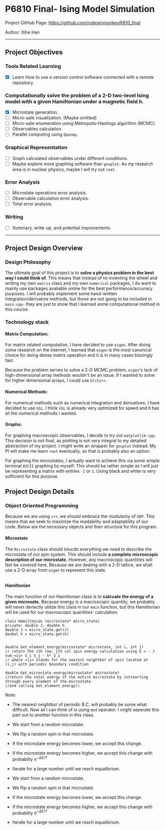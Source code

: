 # P6810 Final- Ising Model Simulation

Project GitHub Page: https://github.com/nobrainmonkey/6810_final

Author: Xihe Han

---

## Project Objectives

### Tools Related Learning

- [X] Learn How to use a version control software connected with a remote repository.

### Computationally solve the problem of a 2-D two-level Ising model with a given Hamiltonian under a magnetic field $h$.

- [X] Microstate generation.
- [ ] Micro-sate visualization. (Maybe omitted)
- [ ] Micro-sate enumeration using Metropolis–Hastings algorithm (MCMC).
- [ ] Observables calculation.
- [ ] Parallel computing using `Openmp`.

### Graphical Representation

- [ ] Graph calculated observables under different conditions.
- [ ] Maybe explore more graphing software than `gnuplot`. As my research area is in nuclear physics, maybe I will try out `root`.

### Error Analysis

- [ ] Microstate operations error analysis.
- [ ] Observable calculation error analysis.
- [ ] Total error analysis.

### Writing

- [ ] Summary, write-up, and potential improvements.

---

## Project Design Overview

### Design Philosophy

The ultimate goal of this project is to **solve a physics problem in the best way I could think of.** This means that instead of re-inventing the wheel and writing my own `matrix` class and my own `numerical` packages, I do want to mainly use packages avaliable online for the best performance/accuracy purposes. I will probably implement some hand-written integration/derivative methods, but those are not going to be included in `main.cpp`- they are just to show that I learned some computational method in this course.

### Technology stack

#### Matrix Computation:

For matrix related computation, I have decided to use `eigen`. After doing some research on the internet, I learned that `eigen` is the most canonical choice for doing dense matrix operation and it is in many cases blazingly fast.

Because the problem serves to solve a 2-D MCMC problem, `eigen`'s lack of high-dimensional array methods wouldn't be an issue. If I wanted to solve for higher dimensional arrays, I could use `blitz++`.

#### Numerical Methods:

For numerical methods such as numerical integration and derivatives, I have decided to use `GSL`. I think `GSL` is already very optimized for speed and it has all the numerical methods I wanted.

#### Graphs:

For graphing macroscopic observables, I decide to try out `matplotlib-cpp`. This decision is not final, as plotting is not very integral to my detailed abstraction of my project. I might write an wrapper for `gnuplot` instead. My PI will make me learn `root` eventually, so that is probably also an option.

For graphing the microstates, I actually want to achieve this via some simple terminal `ASCII` graphing by myself. This should be rather simple as I will just be representing a matrix with entries `-1` or `1`. Using black and white is very sufficient for this purpose.

## Project Design Details

### Object Oriented Programming

Because we are using `c++`, we should embrace the modularity of `OOP`. This means that we seek to maximize the readability and adaptability of our code. Below are the necessary objects and their structure for this program.

#### Microstate

The `Microstate` class should inlucde everything we need to describe the microstate of out spin system. This should include **a complete microscopic description of our microstate.** However, any macroscopic quantities will Not be covered here. Because we are dealing with a 2-D lattice, we shall use a 2-D array from `eigen` to represent this state.

```

```


#### Hamiltonian

The main function of our Hamiltonian class is to **calcuate the energy of a given microsate.** Because energy is a macroscopic quantity, we probably will never deriectly utilize this class in our `main` function, but this Hamiltonian will be used for our macroscopic quantities' calculation.

```
class Hamiltonian (microstate* micro_state)
private: double J, doubhe h
double J = micro_state.get(J)
doubel h = micro_state.get(h)


double Get_element_energy(microstate* microstate, int i, int j)
// return the ith row, jth col spin energy calculation using E = - J sum_<ij> S_i S_j - h* S_i
// where <ij> stands for the nearest neightbor of spin located at (i,j) with periodic boundary condition

double Get_microstate_energy(microstate* microstate)
//return the total energy of the entire microstate by intrearting through every element of the microstate 
//and calling Get_element_energy()

```

Note: 

* The nearest neightbor of periodic B.C. will probably be some what difficult. Now all I can think of is using `mod` operator. I might seperate this part out to another function in this class.



* We start from a random microstate.
* We flip a random spin in that microstate.
* If the microstate energy becomes lower, we accept this change.
* If the microstate energy becomes higher, we accept this change with probablity $e^{-\Delta E/T }$
* Iterate for a large number until we reach equalibrium.

* We start from a random microstate.
* We flip a random spin in that microstate.
* If the microstate energy becomes lower, we accept this change.
* If the microstate energy becomes higher, we accept this change with probablity $e^{-\Delta E/T }$
* Iterate for a large number until we reach equalibrium.
